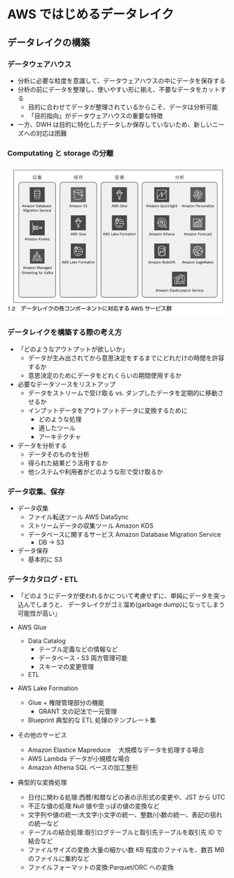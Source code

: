 # AWS ではじめるデータレイク

## データレイクの構築

### データウェアハウス

- 分析に必要な粒度を意識して、データウェアハウスの中にデータを保存する
- 分析の前にデータを整理し、使いやすい形に揃え、不要なデータをカットする
  - 目的に合わせてデータが整理されているからこそ、データは分析可能
  - 「目的指向」がデータウェアハウスの重要な特徴
- 一方、DWH は目的に特化したデータしか保存していないため、新しいニーズへの対応は困難

### Computating と storage の分離

![picture 1](../images/a2450f1c4cc47388d6af04a7aa67cea594921db6dc2bbdac978d5347792c2287.png)

### データレイクを構築する際の考え方

- 「どのようなアウトプットが欲しいか」
  - データが生み出されてから意思決定をするまでにどれだけの時間を許容するか
  - 意思決定のためにデータをどれくらいの期間使用するか
- 必要なデータソースをリストアップ
  - データをストリームで受け取る vs. ダンプしたデータを定期的に移動させるか
  - インプットデータをアウトプットデータに変換するために
    - どのような処理
    - 適したツール
    - アーキテクチャ
- データを分析する
  - データそのものを分析
  - 得られた結果どう活用するか
  - 他システムや利用者がどのような形で受け取るか

### データ収集、保存

- データ収集
  - ファイル転送ツール AWS DataSync
  - ストリームデータの収集ツール Amazon KDS
  - データベースに関するサービス Amazon Database Migration Service
    - DB -> S3
- データ保存
  - 基本的に S3

### データカタログ・ETL

- 「どのようにデータが使われるかについて考慮せずに、単純にデータを突っ込んでしまうと、 データレイクがゴミ溜め(garbage dump)になってしまう可能性が高い」
- AWS Glue
  - Data Catalog
    - テーブル定義などの情報など
    - データベース・S3 両方管理可能
    - スキーマの変更管理
  - ETL
- AWS Lake Formation
  - Glue + 権限管理部分の機能
    - GRANT 文の記法で一元管理
  - Blueprint 典型的な ETL 処理のテンプレート集
- その他のサービス

  - Amazon Elastice Mapreduce 　大規模なデータを処理する場合
  - AWS Lambda データが小規模な場合
  - Amazon Athena SQL ベースの加工整形

- 典型的な変換処理
  - 日付に関わる処理:西暦/和暦などの表の示形式の変更や、JST から UTC
  - 不正な値の処理:Null 値や空っぽの値の変換など
  - 文字列や値の統一:大文字小文字の統一、整数/小数の統一、表記の揺れの統一など
  - テーブルの結合処理:取引ログテーブルと取引先テーブルを取引先 ID で結合など
  - ファイルサイズの変換:大量の細かい数 KB 程度のファイルを、数百 MB のファイルに集約など
  - ファイルフォーマットの変換:Parquet/ORC への変換
